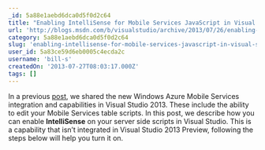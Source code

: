 ```yaml
---
_id: 5a88e1aebd6dca0d5f0d2c64
title: "Enabling IntelliSense for Mobile Services JavaScript in Visual Studio"
url: 'http://blogs.msdn.com/b/visualstudio/archive/2013/07/26/enabling-intellisense-for-mobile-services-javascript-in-visual-studio.aspx'
category: 5a88e1aebd6dca0d5f0d2c64
slug: 'enabling-intellisense-for-mobile-services-javascript-in-visual-studio'
user_id: 5a83ce59d6eb0005c4ecda2c
username: 'bill-s'
createdOn: '2013-07-27T08:03:17.000Z'
tags: []
---
```


In a previous <a href="http://blogs.msdn.com/b/visualstudio/archive/2013/07/25/windows-azure-mobile-services-in-visual-studio-2013.aspx">post</a>, we shared the new Windows Azure Mobile Services integration and capabilities in Visual Studio 2013. These include the ability to edit your Mobile Services table scripts. In this post, we describe how you can enable <strong>IntelliSense</strong> on your server side scripts in Visual Studio. This is a capability that isn’t integrated in Visual Studio 2013 Preview, following the steps below will help you turn it on.
